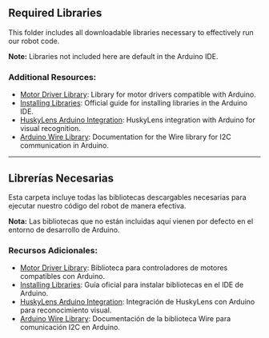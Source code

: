 ## Required Libraries

This folder includes all downloadable libraries necessary to effectively run our robot code.

**Note:** Libraries not included here are default in the Arduino IDE.

### Additional Resources:

- [Motor Driver Library](https://www.arduino.cc/reference/en/libraries/motor-driver-library/): Library for motor drivers compatible with Arduino.
- [Installing Libraries](https://docs.arduino.cc/software/ide-v1/tutorials/installing-libraries/): Official guide for installing libraries in the Arduino IDE.
- [HuskyLens Arduino Integration](https://rootsaid.com/huskylens-arduino/): HuskyLens integration with Arduino for visual recognition.
- [Arduino Wire Library](https://www.arduino.cc/reference/en/language/functions/communication/wire/): Documentation for the Wire library for I2C communication in Arduino.

---

## Librerías Necesarias

Esta carpeta incluye todas las bibliotecas descargables necesarias para ejecutar nuestro código del robot de manera efectiva.

**Nota:** Las bibliotecas que no están incluidas aquí vienen por defecto en el entorno de desarrollo de Arduino.

### Recursos Adicionales:

- [Motor Driver Library](https://www.arduino.cc/reference/en/libraries/motor-driver-library/): Biblioteca para controladores de motores compatibles con Arduino.
- [Installing Libraries](https://docs.arduino.cc/software/ide-v1/tutorials/installing-libraries/): Guía oficial para instalar bibliotecas en el IDE de Arduino.
- [HuskyLens Arduino Integration](https://rootsaid.com/huskylens-arduino/): Integración de HuskyLens con Arduino para reconocimiento visual.
- [Arduino Wire Library](https://www.arduino.cc/reference/en/language/functions/communication/wire/): Documentación de la biblioteca Wire para comunicación I2C en Arduino.
